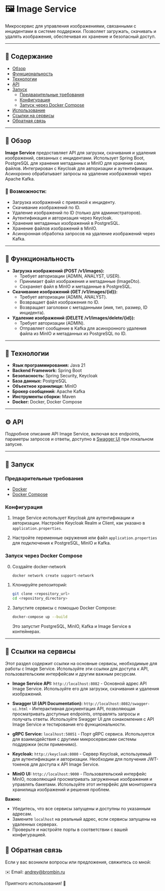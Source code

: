 # 🖼️ Image Service

Микросервис для управления изображениями, связанными с инцидентами в системе поддержки. Позволяет загружать, скачивать и удалять изображения, обеспечивая их хранение и безопасный доступ.

---

## 📖 Содержание

- [Обзор](#обзор)
- [Функциональность](#функциональность)
- [Технологии](#технологии)
- [API](#api)
- [Запуск](#запуск)
  - [Предварительные требования](#предварительные-требования)
  - [Конфигурация](#конфигурация)
  - [Запуск через Docker Compose](#запуск-через-docker-compose)
- [Использование](#использование)
- [Ссылки на сервисы](#ссылки-на-сервисы)
- [Обратная связь](#-обратная-связь)

---

## 🧭 Обзор

**Image Service** предоставляет API для загрузки, скачивания и удаления изображений, связанных с инцидентами. Использует Spring Boot, PostgreSQL для хранения метаданных и MinIO для хранения самих файлов. Интегрирован с Keycloak для авторизации и аутентификации. Асинхронно обрабатывает запросы на удаление изображений через Apache Kafka.

### 💼 Возможности:

- Загрузка изображений с привязкой к инциденту.
- Скачивание изображений по ID.
- Удаление изображений по ID (только для администраторов).
- Аутентификация и авторизация через Keycloak.
- Хранение метаданных изображений в PostgreSQL.
- Хранение файлов изображений в MinIO.
- Асинхронная обработка запросов на удаление изображений через Kafka.

---

## 🚀 Функциональность

- **Загрузка изображений (POST /v1/images):**
  - Требует авторизации (ADMIN, ANALYST, USER).
  - Принимает файл изображения и метаданные (ImageDto).
  - Сохраняет файл в MinIO и метаданные в PostgreSQL.
- **Скачивание изображений (GET /v1/images/{id}):**
  - Требует авторизации (ADMIN, ANALYST).
  - Возвращает файл изображения по ID.
  - Возвращает заголовки с метаданными (имя, тип, размер, ID инцидента).
- **Удаление изображений (DELETE /v1/images/delete/{id}):**
  - Требует авторизации (ADMIN).
  - Отправляет сообщение в Kafka для асинхронного удаления файла из MinIO и метаданных из PostgreSQL по ID.

---

## 🔧 Технологии

- **Язык программирования:** Java 21
- **Backend Framework:** Spring Boot
- **Безопасность:** Spring Security, Keycloak
- **База данных:** PostgreSQL
- **Объектное хранилище:** MinIO
- **Брокер сообщений:** Apache Kafka
- **Инструменты сборки:** Maven
- **Docker:** Docker, Docker Compose

---

## ⚙️ API

Подробное описание API Image Service, включая все endpoints, параметры запросов и ответы, доступно в [Swagger UI](http://localhost:8082/swagger-ui.html) при локальном запуске.

---

## 🚀 Запуск

### Предварительные требования

- [Docker](https://www.docker.com/)
- [Docker Compose](https://docs.docker.com/compose/)

### Конфигурация

1.  Image Service использует Keycloak для аутентификации и авторизации. Настройте Keycloak Realm и Client, как указано в `application.properties`.

2.  Настройте переменные окружения или файл `application.properties` для подключения к PostgreSQL, MinIO и Kafka.

### Запуск через Docker Compose
0. Создайте docker-network
   ```bash
   docker network create support-network
   ```

2.  Клонируйте репозиторий:

    ```bash
    git clone <repository_url>
    cd <repository_directory>
    ```

3.  Запустите сервисы с помощью Docker Compose:

    ```bash
    docker-compose up --build
    ```

    Это запустит PostgreSQL, MinIO, Kafka и Image Service в контейнерах.

---

## 🔗 Ссылки на сервисы

Этот раздел содержит ссылки на основные сервисы, необходимые для работы с Image Service. Используйте эти ссылки для доступа к API, пользовательским интерфейсам и другим важным ресурсам.

*   **Image Service API:** `http://localhost:8082` - Основной адрес API Image Service. Используйте его для загрузки, скачивания и удаления изображений.

*   **Swagger UI (API Documentation):** `http://localhost:8082/swagger-ui.html` - Интерактивная документация API, позволяющая просматривать доступные endpoints, отправлять запросы и получать ответы. Используйте Swagger UI для ознакомления с API Image Service и тестирования его функциональности.

*   **gRPC Service:** `localhost:50051` - Порт gRPC сервиса. Используется для взаимодействия с другими микросервисами системы поддержки (если применимо).

*   **Keycloak:** `http://keycloak:8080` - Сервер Keycloak, используемый для аутентификации и авторизации. Необходим для получения JWT-токенов для доступа к API Image Service.

*   **MinIO UI:** `http://localhost:9000` - Пользовательский интерфейс MinIO, позволяющий просматривать загруженные изображения и управлять бакетами. Используйте этот интерфейс для мониторинга хранилища изображений и решения проблем.

**Важно:**

*   Убедитесь, что все сервисы запущены и доступны по указанным адресам.
*   Замените `localhost` на реальный адрес, если сервисы запущены на удаленных серверах.
*   Проверьте и настройте порты в соответствии с вашей конфигурацией.

## 🤝 Обратная связь

Если у вас возникли вопросы или предложения, свяжитесь со мной:

✉️ Email: andrey@brombin.ru

Приятного использования! 🎉
